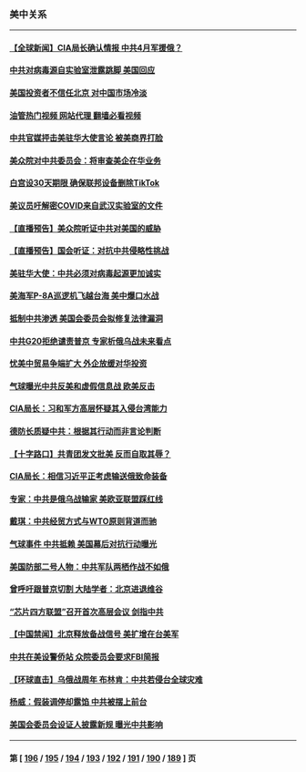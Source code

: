 ### 美中关系
---
#### [【全球新闻】CIA局长确认情报 中共4月军援俄？](../../pages/nf1412576/n13939980.md?02282045) 
#### [中共对病毒源自实验室泄露跳脚 美国回应](../../pages/nf1412576/n13939853.md?02282045) 
#### [美国投资者不信任北京 对中国市场冷淡](../../pages/nf1412576/n13939811.md?02282045) 
#### [油管热门视频 网站代理 翻墙必看视频](http://138.2.39.72:81/youtube.html?epic-marker?02282045)
#### [中共官媒抨击美驻华大使言论 被美商界打脸](../../pages/nf1412576/n13939767.md?02282045) 
#### [美众院对中共委员会：将审查美企在华业务](../../pages/nf1412576/n13939531.md?02282045) 
#### [白宫设30天期限 确保联邦设备删除TikTok](../../pages/nf1412576/n13939726.md?02282045) 
#### [美议员吁解密COVID来自武汉实验室的文件](../../pages/nf1412576/n13939562.md?02282045) 
#### [【直播预告】美众院听证中共对美国的威胁](../../pages/nf1412576/n13939580.md?02282045) 
#### [【直播预告】国会听证：对抗中共侵略性挑战](../../pages/nf1412576/n13939583.md?02282045) 
#### [美驻华大使：中共必须对病毒起源更加诚实](../../pages/nf1412576/n13939559.md?02282045) 
#### [美海军P-8A巡逻机飞越台海 美中爆口水战](../../pages/nf1412576/n13939498.md?02282045) 
#### [抵制中共渗透 美国会委员会拟修复法律漏洞](../../pages/nf1412576/n13939209.md?02282045) 
#### [中共G20拒绝谴责普京 专家析俄乌战未来看点](../../pages/nf1412576/n13936652.md?02282045) 
#### [忧美中贸易争端扩大 外企放缓对华投资](../../pages/nf1412576/n13939110.md?02282045) 
#### [气球曝光中共反美和虚假信息战 欧美反击](../../pages/nf1412576/n13938863.md?02282045) 
#### [CIA局长：习和军方高层怀疑其入侵台湾能力](../../pages/nf1412576/n13938935.md?02282045) 
#### [德防长质疑中共：根据其行动而非言论判断](../../pages/nf1412576/n13938864.md?02282045) 
#### [【十字路口】共青团发文批美 反而自取其辱？](../../pages/nf1412576/n13938143.md?02282045) 
#### [CIA局长：相信习近平正考虑输送俄致命装备](../../pages/nf1412576/n13938427.md?02282045) 
#### [专家：中共是俄乌战输家 美欧亚联盟踩红线](../../pages/nf1412576/n13937688.md?02282045) 
#### [戴琪：中共经贸方式与WTO原则背道而驰](../../pages/nf1412576/n13938289.md?02282045) 
#### [气球事件 中共抵赖 美国幕后对抗行动曝光](../../pages/nf1412576/n13938261.md?02282045) 
#### [美国防部二号人物：中共军队两栖作战不如俄](../../pages/nf1412576/n13938262.md?02282045) 
#### [曾呼吁跟普京切割 大陆学者：北京进退维谷](../../pages/nf1412576/n13938226.md?02282045) 
#### [“芯片四方联盟”召开首次高层会议 剑指中共](../../pages/nf1412576/n13938194.md?02282045) 
#### [【中国禁闻】北京释放备战信号 美扩增在台美军](../../pages/nf1412576/n13937606.md?02282045) 
#### [中共在美设警侨站 众院委员会要求FBI简报](../../pages/nf1412576/n13938015.md?02282045) 
#### [【环球直击】乌俄战周年 布林肯：中共若侵台全球灾难](../../pages/nf1412576/n13937530.md?02282045) 
#### [杨威：假装调停却露馅 中共被摆上前台](../../pages/nf1412576/n13937881.md?02282045) 
#### [美国会委员会设证人披露新规 曝光中共影响](../../pages/nf1412576/n13937815.md?02282045) 

---
#### 第 [ [196](./196.md?02282045) / [195](./195.md?02282045) / [194](./194.md?02282045) / [193](./193.md?02282045) / [192](./192.md?02282045) / [191](./191.md?02282045) / [190](./190.md?02282045) / [189](./189.md?02282045) ] 页
